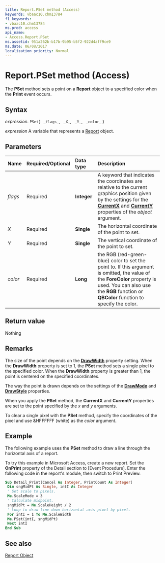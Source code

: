```yaml
---
title: Report.PSet method (Access)
keywords: vbaac10.chm13784
f1_keywords:
- vbaac10.chm13784
ms.prod: access
api_name:
- Access.Report.PSet
ms.assetid: 951a262b-b17b-9b95-b5f2-922d4aff9ce9
ms.date: 06/08/2017
localization_priority: Normal
---
```



# Report.PSet method (Access)

The **PSet** method sets a point on a **[Report](Access.Report.md)** object to a specified color when the **Print** event occurs.


## Syntax

_expression_. `PSet`( ` _flags_`, ` _X_`, ` _Y_`, ` _color_` )

_expression_ A variable that represents a [Report](Access.Report.md) object.


## Parameters



|Name|Required/Optional|Data type|Description|
|:-----|:-----|:-----|:-----|
| _flags_|Required|**Integer**| A keyword that indicates the coordinates are relative to the current graphics position given by the settings for the **[CurrentX](Access.Report.CurrentX.md)** and **[CurrentY](Access.Report.CurrentY.md)** properties of the _object_ argument.|
| _X_|Required|**Single**|The horizontal coordinate of the point to set.|
| _Y_|Required|**Single**|The vertical coordinate of the point to set.|
| _color_|Required|**Long**|the RGB (red-green-blue) color to set the point to. If this argument is omitted, the value of the **ForeColor** property is used. You can also use the **RGB** function or **QBColor** function to specify the color.|

## Return value

Nothing


## Remarks

The size of the point depends on the **[DrawWidth](Access.Report.DrawWidth.md)** property setting. When the **DrawWidth** property is set to 1, the **PSet** method sets a single pixel to the specified color. When the **DrawWidth** property is greater than 1, the point is centered on the specified coordinates.

The way the point is drawn depends on the settings of the **[DrawMode](Access.Report.DrawMode.md)** and **[DrawStyle](Access.Report.DrawStyle.md)** properties.

When you apply the **PSet** method, the **CurrentX** and **CurrentY** properties are set to the point specified by the _x_ and _y_ arguments.

To clear a single pixel with the **PSet** method, specify the coordinates of the pixel and use &HFFFFFF (white) as the _color_ argument.


## Example

The following example uses the **PSet** method to draw a line through the horizontal axis of a report.

To try this example in Microsoft Access, create a new report. Set the **OnPrint** property of the Detail section to [Event Procedure]. Enter the following code in the report's module, then switch to Print Preview.




```vb
Sub Detail_Print(Cancel As Integer, PrintCount As Integer) 
 Dim sngMidPt As Single, intI As Integer 
 ' Set scale to pixels. 
 Me.ScaleMode = 3 
 ' Calculate midpoint. 
 sngMidPt = Me.ScaleHeight / 2 
 ' Loop to draw line down horizontal axis pixel by pixel. 
 For intI = 1 To Me.ScaleWidth 
 Me.PSet(intI, sngMidPt) 
 Next intI 
End Sub
```


## See also


[Report Object](Access.Report.md)

